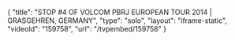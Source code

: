 {
    "title": "STOP #4 OF VOLCOM PBRJ EUROPEAN TOUR 2014 | GRASGEHREN, GERMANY",
    "type": "solo",
    "layout": "iframe-static",
    "videoId": "159758",
    "url": "\/tvpembed\/159758"
}